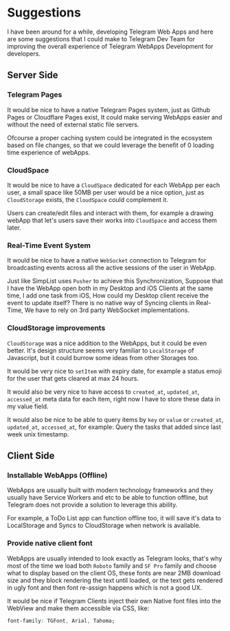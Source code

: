 # Suggestions

I have been around for a while, developing Telegram Web Apps and here are some suggestions that I could make to Telegram Dev Team for improving the overall experience of Telegram WebApps Development for developers.

## Server Side

### Telegram Pages

It would be nice to have a native Telegram Pages system, just as Github Pages or Cloudflare Pages exist, It could make serving WebApps easier and without the need of external static file servers.

Ofcourse a proper caching system could be integrated in the ecosystem based on file changes, so that we could leverage the benefit of 0 loading time experience of webApps.

### CloudSpace

It would be nice to have a `CloudSpace` dedicated for each WebApp per each user, a small space like 50MB per user would be a nice option, just as `CloudStorage` exists, the `CloudSpace` could complement it.

Users can create/edit files and interact with them, for example a drawing webApp that let's users save their works into `CloudSpace` and access them later.

### Real-Time Event System

It would be nice to have a native `WebSocket` connection to Telegram for broadcasting events across all the active sessions of the user in WebApp.

Just like SimpList uses `Pusher` to achieve this Synchronization, Suppose that I have the WebApp open both in my Desktop and iOS Clients at the same time, I add one task from iOS, How could my Desktop client receive the event to update itself? There is no native way of Syncing clients in Real-Time, We have to rely on 3rd party WebSocket implementations.

### CloudStorage improvements

`CloudStorage` was a nice addition to the WebApps, but it could be even better. It's design structure seems very familiar to `LocalStorage` of Javascript, but it could burrow some ideas from other Storages too.

It would be very nice to `setItem` with expiry date, for example a status emoji for the user that gets cleared at max 24 hours.

It would also be very nice to have access to `created_at`, `updated_at`, `accessed_at` meta data for each item, right now I have to store these data in my value field.

It would also be nice to be able to query items by `key` or `value` or `created_at`, `updated_at`, `accessed_at`, for example: Query the tasks that added since last week unix timestamp.

## Client Side

### Installable WebApps (Offline)

WebApps are usually built with modern technology frameworks and they usually have Service Workers and etc to be able to function offline, but Telegram does not provide a solution to leverage this ability.

For example, a ToDo List app can function offline too, it will save it's data to LocalStorage and Syncs to CloudStorage when network is available.

### Provide native client font

WebApps are usually intended to look exactly as Telegram looks, that's why most of the time we load both `Roboto` family and `SF Pro` family and choose what to display based on the client OS, these fonts are near 2MB download size and they block rendering the text until loaded, or the text gets rendered in ugly font and then font re-assign happens which is not a good UX.

It would be nice if Telegram Clients inject their own Native font files into the WebView and make them accessible via CSS, like:

```CSS
font-family: TGFont, Arial, Tahoma;
```